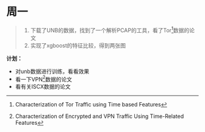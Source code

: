 # 周一
>1. 下载了UNB的数据，找到了一个解析PCAP的工具，看了Tor[^tor]数据的论文
>2. 实现了xgboost的特征比较，得到两张图

**计划：**

- 对unb数据进行训练，看看效果
- 看一下VPN[^vpn]数据的论文
- 看有关ISCX数据的论文

[^tor]: Characterization of Tor Traffic using Time based Features
[^vpn]: Characterization of Encrypted and VPN Traffic Using Time-Related Features
